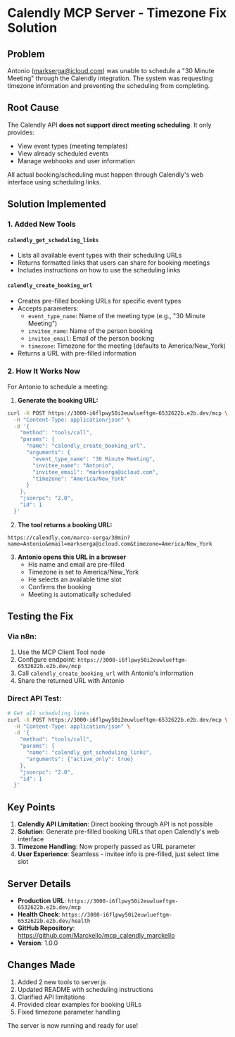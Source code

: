 # Calendly MCP Server - Timezone Fix Solution

## Problem
Antonio (markserga@icloud.com) was unable to schedule a "30 Minute Meeting" through the Calendly integration. The system was requesting timezone information and preventing the scheduling from completing.

## Root Cause
The Calendly API **does not support direct meeting scheduling**. It only provides:
- View event types (meeting templates)
- View already scheduled events
- Manage webhooks and user information

All actual booking/scheduling must happen through Calendly's web interface using scheduling links.

## Solution Implemented

### 1. Added New Tools

#### `calendly_get_scheduling_links`
- Lists all available event types with their scheduling URLs
- Returns formatted links that users can share for booking meetings
- Includes instructions on how to use the scheduling links

#### `calendly_create_booking_url`
- Creates pre-filled booking URLs for specific event types
- Accepts parameters:
  - `event_type_name`: Name of the meeting type (e.g., "30 Minute Meeting")
  - `invitee_name`: Name of the person booking
  - `invitee_email`: Email of the person booking
  - `timezone`: Timezone for the meeting (defaults to America/New_York)
- Returns a URL with pre-filled information

### 2. How It Works Now

For Antonio to schedule a meeting:

1. **Generate the booking URL:**
```bash
curl -X POST https://3000-i6flpwy50i2euwlueftgm-6532622b.e2b.dev/mcp \
  -H "Content-Type: application/json" \
  -d '{
    "method": "tools/call",
    "params": {
      "name": "calendly_create_booking_url",
      "arguments": {
        "event_type_name": "30 Minute Meeting",
        "invitee_name": "Antonio",
        "invitee_email": "markserga@icloud.com",
        "timezone": "America/New_York"
      }
    },
    "jsonrpc": "2.0",
    "id": 1
  }'
```

2. **The tool returns a booking URL:**
```
https://calendly.com/marco-serga/30min?name=Antonio&email=markserga@icloud.com&timezone=America/New_York
```

3. **Antonio opens this URL in a browser**
   - His name and email are pre-filled
   - Timezone is set to America/New_York
   - He selects an available time slot
   - Confirms the booking
   - Meeting is automatically scheduled

## Testing the Fix

### Via n8n:
1. Use the MCP Client Tool node
2. Configure endpoint: `https://3000-i6flpwy50i2euwlueftgm-6532622b.e2b.dev/mcp`
3. Call `calendly_create_booking_url` with Antonio's information
4. Share the returned URL with Antonio

### Direct API Test:
```bash
# Get all scheduling links
curl -X POST https://3000-i6flpwy50i2euwlueftgm-6532622b.e2b.dev/mcp \
  -H "Content-Type: application/json" \
  -d '{
    "method": "tools/call",
    "params": {
      "name": "calendly_get_scheduling_links",
      "arguments": {"active_only": true}
    },
    "jsonrpc": "2.0",
    "id": 1
  }'
```

## Key Points

1. **Calendly API Limitation**: Direct booking through API is not possible
2. **Solution**: Generate pre-filled booking URLs that open Calendly's web interface
3. **Timezone Handling**: Now properly passed as URL parameter
4. **User Experience**: Seamless - invitee info is pre-filled, just select time slot

## Server Details

- **Production URL**: `https://3000-i6flpwy50i2euwlueftgm-6532622b.e2b.dev/mcp`
- **Health Check**: `https://3000-i6flpwy50i2euwlueftgm-6532622b.e2b.dev/health`
- **GitHub Repository**: https://github.com/Marckello/mcp_calendly_marckello
- **Version**: 1.0.0

## Changes Made

1. Added 2 new tools to server.js
2. Updated README with scheduling instructions
3. Clarified API limitations
4. Provided clear examples for booking URLs
5. Fixed timezone parameter handling

The server is now running and ready for use!